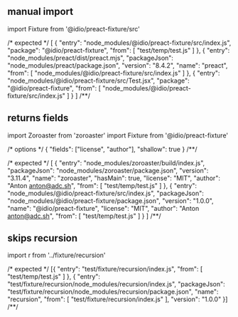 ## manual import
import Fixture from '@idio/preact-fixture/src'

/* expected */
[
  {
    "entry": "node_modules/@idio/preact-fixture/src/index.js",
    "package": "@idio/preact-fixture",
    "from": [
      "test/temp/test.js"
    ]
  },
  {
    "entry": "node_modules/preact/dist/preact.mjs",
    "packageJson": "node_modules/preact/package.json",
    "version": "8.4.2",
    "name": "preact",
    "from": [
      "node_modules/@idio/preact-fixture/src/index.js"
    ]
  },
  {
    "entry": "node_modules/@idio/preact-fixture/src/Test.jsx",
    "package": "@idio/preact-fixture",
    "from": [
      "node_modules/@idio/preact-fixture/src/index.js"
    ]
  }
]
/**/

## returns fields
import Zoroaster from 'zoroaster'
import Fixture from '@idio/preact-fixture'

/* options */
{
  "fields": ["license", "author"],
  "shallow": true
}
/**/

/* expected */
[
  {
    "entry": "node_modules/zoroaster/build/index.js",
    "packageJson": "node_modules/zoroaster/package.json",
    "version": "3.11.4",
    "name": "zoroaster",
    "hasMain": true,
    "license": "MIT",
    "author": "Anton <anton@adc.sh>",
    "from": [
      "test/temp/test.js"
    ]
  },
  {
    "entry": "node_modules/@idio/preact-fixture/src/index.js",
    "packageJson": "node_modules/@idio/preact-fixture/package.json",
    "version": "1.0.0",
    "name": "@idio/preact-fixture",
    "license": "MIT",
    "author": "Anton <anton@adc.sh>",
    "from": [
      "test/temp/test.js"
    ]
  }
]
/**/

## skips recursion
import r from '../fixture/recursion'

/* expected */
[{
  "entry": "test/fixture/recursion/index.js",
  "from": [
    "test/temp/test.js"
  ]
},
{
  "entry": "test/fixture/recursion/node_modules/recursion/index.js",
  "packageJson": "test/fixture/recursion/node_modules/recursion/package.json",
  "name": "recursion",
  "from": [
    "test/fixture/recursion/index.js"
  ],
  "version": "1.0.0"
}]
/**/